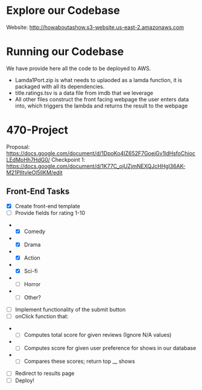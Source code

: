 # Explore our Codebase
Website: http://howaboutashow.s3-website.us-east-2.amazonaws.com

# Running our Codebase
We have provide here all the code to be deployed to AWS.
- Lamda1Port.zip is what needs to uplaoded as a lamda function, it is packaged with all its dependencies.
- title.ratings.tsv is a data file from imdb that we leverage
- All other files construct the front facing webpage the user enters data into, which triggers the lambda and returns the result to the webpage


# 470-Project
Proposal: https://docs.google.com/document/d/1DpoKo4IZ652F7GoejGv1ldHsfoChiocLEdMoHh7HdG0/
Checkpoint 1: https://docs.google.com/document/d/1K77C_ojUZjmNEXQJcHHgl36AK-M21PIltvleOl5lIKM/edit

## Front-End Tasks
 - [x] Create front-end template
 - [ ] Provide fields for rating 1-10
 - - [x] Comedy
 - - [x] Drama
 - - [x] Action
 - - [x] Sci-fi
 - - [ ] Horror
 - - [ ] Other?
 - [ ] Implement functionality of the submit button
 - [ ] onClick function that:
 -  - [ ] Computes total score for given reviews (Ignore N/A values)
 -  - [ ] Computes score for given user preference for shows in our database
 -  - [ ] Compares these scores; return top __ shows
 -  [ ] Redirect to results page
- [ ] Deploy!
